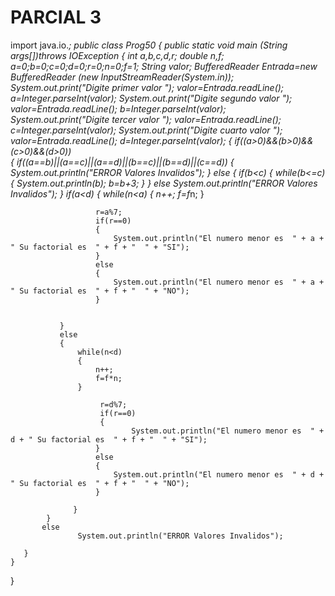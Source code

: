 # PARCIAL 3

import java.io.*;
public class Prog50
{
    public static void main (String args[])throws IOException
    {
        int a,b,c,d,r;
        double n,f;
        a=0;b=0;c=0;d=0;r=0;n=0;f=1;
        String valor;
        BufferedReader Entrada=new BufferedReader (new InputStreamReader(System.in));
        System.out.print("Digite primer valor   ");
        valor=Entrada.readLine();
        a=Integer.parseInt(valor);
        System.out.print("Digite segundo valor   ");
        valor=Entrada.readLine();
       b=Integer.parseInt(valor);
       System.out.print("Digite tercer valor   ");
       valor=Entrada.readLine();
       c=Integer.parseInt(valor);
       System.out.print("Digite cuarto valor   ");
       valor=Entrada.readLine();
       d=Integer.parseInt(valor);
       {
           if((a>0)&&(b>0)&&(c>0)&&(d>0))    
           {
               if((a==b)||(a==c)||(a==d)||(b==c)||(b==d)||(c==d))
                       {
                           System.out.println("ERROR Valores Invalidos");
                       }
               else
               {
                   if(b<c)
                   {
                       while(b<=c)
                       {
                           System.out.println(b);
                           b=b+3;
                       }
                   }
                   else
                       System.out.println("ERROR Valores Invalidos");
               }
               if(a<d)
               {
                   while(n<a)
                   {
                       n++;
                       f=f*n;
                   }
                       
                       r=a%7;
                       if(r==0)
                       {
                           System.out.println("El numero menor es  " + a + " Su factorial es  " + f + "  " + "SI");
                       }
                       else
                       {
                           System.out.println("El numero menor es  " + a + " Su factorial es  " + f + "  " + "NO");
                       }
                            
                   
               }
               else
               {
                   while(n<d)
                   {
                       n++;
                       f=f*n;
                   }
                     
                        r=d%7;
                        if(r==0)
                        {
                               System.out.println("El numero menor es  " + d + " Su factorial es  " + f + "  " + "SI");
                       }
                       else
                       {
                           System.out.println("El numero menor es  " + d + " Su factorial es  " + f + "  " + "NO");
                       }
                   
                  }
            }
           else
                   System.out.println("ERROR Valores Invalidos");
                   
       }
    }
    
}
